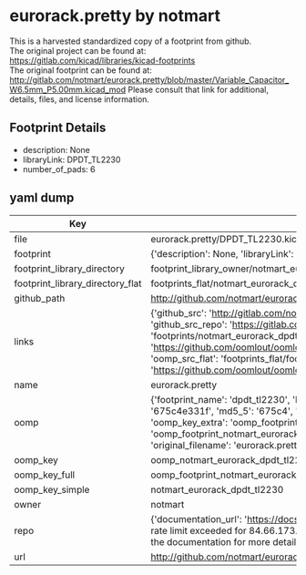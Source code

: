 # eurorack.pretty by notmart  
This is a harvested standardized copy of a footprint from github.  
The original project can be found at:  
https://gitlab.com/kicad/libraries/kicad-footprints  
The original footprint can be found at:
http://gitlab.com/notmart/eurorack.pretty/blob/master/Variable_Capacitor_W6.5mm_P5.00mm.kicad_mod
Please consult that link for additional, details, files, and license information.  
## Footprint Details
* description: None  
* libraryLink: DPDT_TL2230  
* number_of_pads: 6  
## yaml dump  
| Key | Value |  
| --- | --- |  
| file | eurorack.pretty/DPDT_TL2230.kicad_mod |  
| footprint | {'description': None, 'libraryLink': 'DPDT_TL2230', 'number_of_pads': 6} |  
| footprint_library_directory | footprint_library_owner/notmart_eurorack.pretty |  
| footprint_library_directory_flat | footprints_flat/notmart_eurorack_dpdt_tl2230/working |  
| github_path | http://github.com/notmart/eurorack.pretty/blob/master/DPDT_TL2230.kicad_mod |  
| links | {'github_src': 'http://gitlab.com/notmart/eurorack.pretty/blob/master/Variable_Capacitor_W6.5mm_P5.00mm.kicad_mod', 'github_src_repo': 'https://gitlab.com/kicad/libraries/kicad-footprints', 'oomp_bot': 'footprints/notmart_eurorack_dpdt_tl2230/working', 'oomp_bot_github': 'https://github.com/oomlout/oomlout_oomp_footprint_bot/tree/main/footprints/notmart_eurorack_dpdt_tl2230/working', 'oomp_src_flat': 'footprints_flat/footprints_flat/notmart_eurorack_dpdt_tl2230/working', 'oomp_src_flat_github': 'https://github.com/oomlout/oomlout_oomp_footprint_src/tree/main/footprints_flat/notmart_eurorack_dpdt_tl2230/working'} |  
| name | eurorack.pretty |  
| oomp | {'footprint_name': 'dpdt_tl2230', 'library_name': 'eurorack', 'md5': '675c4e331f4116cd290927dc7dd5d4da', 'md5_10': '675c4e331f', 'md5_5': '675c4', 'md5_6': '675c4e', 'oomp_key': 'oomp_notmart_eurorack_dpdt_tl2230', 'oomp_key_extra': 'oomp_footprint_notmart_eurorack_dpdt_tl2230', 'oomp_key_full': 'oomp_footprint_notmart_eurorack_dpdt_tl2230_675c4e', 'oomp_key_simple': 'notmart_eurorack_dpdt_tl2230', 'original_filename': 'eurorack.pretty/DPDT_TL2230.kicad_mod', 'owner_name': 'notmart'} |  
| oomp_key | oomp_notmart_eurorack_dpdt_tl2230 |  
| oomp_key_full | oomp_footprint_notmart_eurorack_dpdt_tl2230 |  
| oomp_key_simple | notmart_eurorack_dpdt_tl2230 |  
| owner | notmart |  
| repo | {'documentation_url': 'https://docs.github.com/rest/overview/resources-in-the-rest-api#rate-limiting', 'message': "API rate limit exceeded for 84.66.173.59. (But here's the good news: Authenticated requests get a higher rate limit. Check out the documentation for more details.)"} |  
| url | http://github.com/notmart/eurorack.pretty |  

